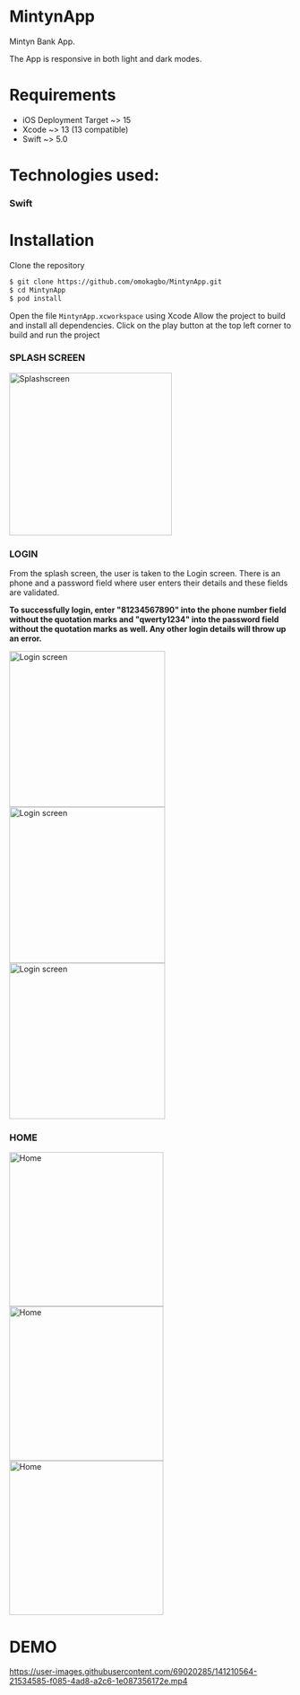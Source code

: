 # MintynApp

Mintyn Bank App.

The App is responsive in both light and dark modes.

# Requirements
- iOS Deployment Target ~> 15
- Xcode ~> 13 (13 compatible)
- Swift ~> 5.0

# Technologies used:
### Swift

# Installation
Clone the repository
```sh
$ git clone https://github.com/omokagbo/MintynApp.git
$ cd MintynApp
$ pod install
```

Open the file `MintynApp.xcworkspace` using Xcode 
Allow the project to build and install all dependencies.
Click on the play button at the top left corner to build and run the project

### SPLASH SCREEN

<img width="290" alt="Splashscreen" src="https://user-images.githubusercontent.com/69020285/141209949-01275558-f4e1-44b3-a567-e1b1eb0a6829.png">  


### LOGIN

From the splash screen, the user is taken to the Login screen. There is an phone and a password field where user enters their details and these fields are validated.

**To successfully login, enter "81234567890" into the phone number field without the quotation marks and "qwerty1234" into the password field without the quotation marks as well. Any other login details will throw up an error.**

<img width="278" alt="Login screen" src="https://user-images.githubusercontent.com/69020285/141209760-ca41dda7-9f1f-46d0-839d-b6b83bd529f7.png"><img width="278" alt="Login screen" src="https://user-images.githubusercontent.com/69020285/141209832-9ce4253a-cbd3-4a4f-8148-54ae41c40c3c.png"><img width="278" alt="Login screen" src="https://user-images.githubusercontent.com/69020285/141209821-c4c008e1-aac2-416a-9ddc-0f9b866e245e.png">


### HOME

<img width="275" alt="Home" src="https://user-images.githubusercontent.com/69020285/141210297-13beeebb-a140-4aca-a0b8-6e229af4cfd9.png"><img width="275" alt="Home" src="https://user-images.githubusercontent.com/69020285/141210308-f719afc7-6328-4742-af08-c80dee79647c.png"><img width="275" alt="Home" src="https://user-images.githubusercontent.com/69020285/141210317-4c5201f1-fb50-4d62-bc38-e39aaff7f5f0.png">



# DEMO

https://user-images.githubusercontent.com/69020285/141210564-21534585-f085-4ad8-a2c6-1e087356172e.mp4






